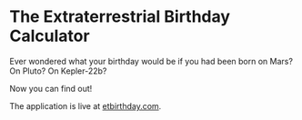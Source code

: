 # The Extraterrestrial Birthday Calculator
Ever wondered what your birthday would be if you had been born on Mars? On Pluto? On Kepler-22b?

Now you can find out!

The application is live at [etbirthday.com](http://etbirthday.com).
